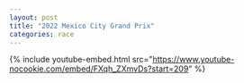 ```yaml
---
layout: post
title: "2022 Mexico City Grand Prix"
categories: race
---
```


{% include youtube-embed.html src="https://www.youtube-nocookie.com/embed/FXqh_ZXmvDs?start=209" %}
